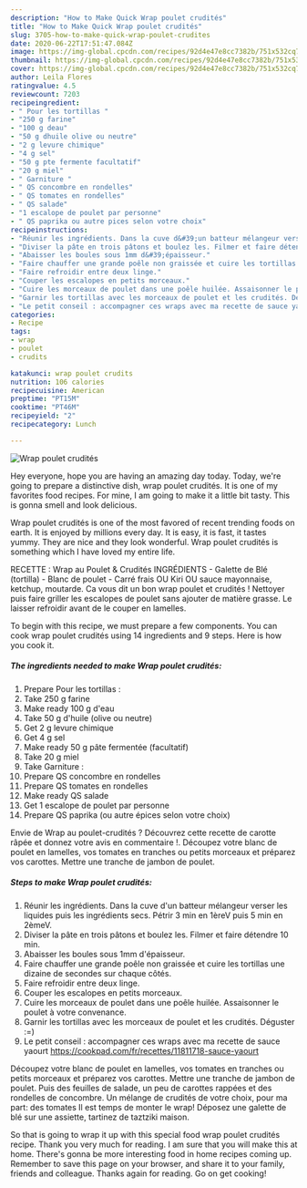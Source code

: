 ```yaml
---
description: "How to Make Quick Wrap poulet crudités"
title: "How to Make Quick Wrap poulet crudités"
slug: 3705-how-to-make-quick-wrap-poulet-crudites
date: 2020-06-22T17:51:47.084Z
image: https://img-global.cpcdn.com/recipes/92d4e47e8cc7382b/751x532cq70/wrap-poulet-crudites-photo-principale-de-la-recette.jpg
thumbnail: https://img-global.cpcdn.com/recipes/92d4e47e8cc7382b/751x532cq70/wrap-poulet-crudites-photo-principale-de-la-recette.jpg
cover: https://img-global.cpcdn.com/recipes/92d4e47e8cc7382b/751x532cq70/wrap-poulet-crudites-photo-principale-de-la-recette.jpg
author: Leila Flores
ratingvalue: 4.5
reviewcount: 7203
recipeingredient:
- " Pour les tortillas "
- "250 g farine"
- "100 g deau"
- "50 g dhuile olive ou neutre"
- "2 g levure chimique"
- "4 g sel"
- "50 g pte fermente facultatif"
- "20 g miel"
- " Garniture "
- " QS concombre en rondelles"
- " QS tomates en rondelles"
- " QS salade"
- "1 escalope de poulet par personne"
- " QS paprika ou autre pices selon votre choix"
recipeinstructions:
- "Réunir les ingrédients. Dans la cuve d&#39;un batteur mélangeur verser les liquides puis les ingrédients secs. Pétrir 3 min en 1èreV puis 5 min en 2èmeV."
- "Diviser la pâte en trois pâtons et boulez les. Filmer et faire détendre 10 min."
- "Abaisser les boules sous 1mm d&#39;épaisseur."
- "Faire chauffer une grande poêle non graissée et cuire les tortillas une dizaine de secondes sur chaque côtés."
- "Faire refroidir entre deux linge."
- "Couper les escalopes en petits morceaux."
- "Cuire les morceaux de poulet dans une poêle huilée. Assaisonner le poulet à votre convenance."
- "Garnir les tortillas avec les morceaux de poulet et les crudités. Déguster :=)"
- "Le petit conseil : accompagner ces wraps avec ma recette de sauce yaourt https://cookpad.com/fr/recettes/11811718-sauce-yaourt"
categories:
- Recipe
tags:
- wrap
- poulet
- crudits

katakunci: wrap poulet crudits 
nutrition: 106 calories
recipecuisine: American
preptime: "PT15M"
cooktime: "PT46M"
recipeyield: "2"
recipecategory: Lunch

---
```



![Wrap poulet crudités](https://img-global.cpcdn.com/recipes/92d4e47e8cc7382b/751x532cq70/wrap-poulet-crudites-photo-principale-de-la-recette.jpg)

Hey everyone, hope you are having an amazing day today. Today, we're going to prepare a distinctive dish, wrap poulet crudités. It is one of my favorites food recipes. For mine, I am going to make it a little bit tasty. This is gonna smell and look delicious.

Wrap poulet crudités is one of the most favored of recent trending foods on earth. It is enjoyed by millions every day. It is easy, it is fast, it tastes yummy. They are nice and they look wonderful. Wrap poulet crudités is something which I have loved my entire life.

RECETTE : Wrap au Poulet &amp; Crudités INGRÉDIENTS - Galette de Blé (tortilla) - Blanc de poulet - Carré frais OU Kiri OU sauce mayonnaise, ketchup, moutarde. Ca vous dit un bon wrap poulet et crudités ! Nettoyer puis faire griller les escalopes de poulet sans ajouter de matière grasse. Le laisser refroidir avant de le couper en lamelles.


To begin with this recipe, we must prepare a few components. You can cook wrap poulet crudités using 14 ingredients and 9 steps. Here is how you cook it.

<!--inarticleads1-->

##### The ingredients needed to make Wrap poulet crudités:

1. Prepare  Pour les tortillas :
1. Take 250 g farine
1. Make ready 100 g d&#39;eau
1. Take 50 g d&#39;huile (olive ou neutre)
1. Get 2 g levure chimique
1. Get 4 g sel
1. Make ready 50 g pâte fermentée (facultatif)
1. Take 20 g miel
1. Take  Garniture :
1. Prepare  QS concombre en rondelles
1. Prepare  QS tomates en rondelles
1. Make ready  QS salade
1. Get 1 escalope de poulet par personne
1. Prepare  QS paprika (ou autre épices selon votre choix)


Envie de Wrap au poulet-crudités ? Découvrez cette recette de carotte râpée et donnez votre avis en commentaire !. Découpez votre blanc de poulet en lamelles, vos tomates en tranches ou petits morceaux et préparez vos carottes. Mettre une tranche de jambon de poulet. 

<!--inarticleads2-->

##### Steps to make Wrap poulet crudités:

1. Réunir les ingrédients. Dans la cuve d&#39;un batteur mélangeur verser les liquides puis les ingrédients secs. Pétrir 3 min en 1èreV puis 5 min en 2èmeV.
1. Diviser la pâte en trois pâtons et boulez les. Filmer et faire détendre 10 min.
1. Abaisser les boules sous 1mm d&#39;épaisseur.
1. Faire chauffer une grande poêle non graissée et cuire les tortillas une dizaine de secondes sur chaque côtés.
1. Faire refroidir entre deux linge.
1. Couper les escalopes en petits morceaux.
1. Cuire les morceaux de poulet dans une poêle huilée. Assaisonner le poulet à votre convenance.
1. Garnir les tortillas avec les morceaux de poulet et les crudités. Déguster :=)
1. Le petit conseil : accompagner ces wraps avec ma recette de sauce yaourt https://cookpad.com/fr/recettes/11811718-sauce-yaourt


Découpez votre blanc de poulet en lamelles, vos tomates en tranches ou petits morceaux et préparez vos carottes. Mettre une tranche de jambon de poulet. Puis des feuilles de salade, un peu de carottes rappées et des rondelles de concombre. Un mélange de crudités de votre choix, pour ma part: des tomates Il est temps de monter le wrap! Déposez une galette de blé sur une assiette, tartinez de taztziki maison. 

So that is going to wrap it up with this special food wrap poulet crudités recipe. Thank you very much for reading. I am sure that you will make this at home. There's gonna be more interesting food in home recipes coming up. Remember to save this page on your browser, and share it to your family, friends and colleague. Thanks again for reading. Go on get cooking!
